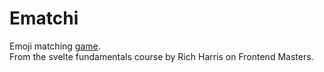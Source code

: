 # Ematchi

Emoji matching [game](https://ematchi.netlify.app).  
From the svelte fundamentals course by Rich Harris on Frontend Masters.
